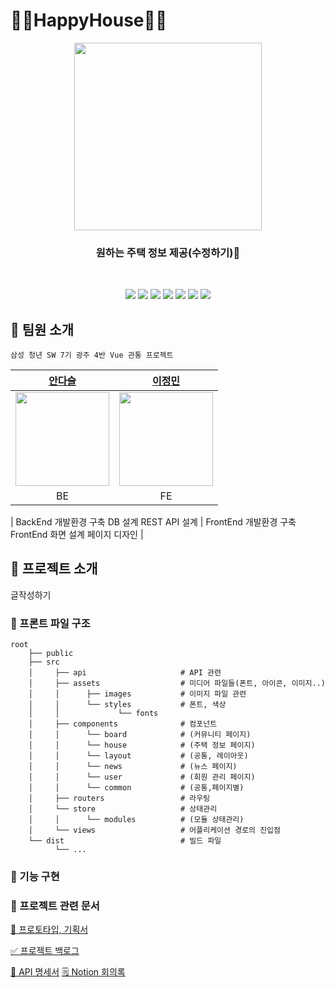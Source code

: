 # 💛🏡HappyHouse🏡💛

<div align="center">   
    <img src ="https://user-images.githubusercontent.com/72871348/169956481-566cb41f-e034-4348-b8c5-6b361f021c67.svg" width=300px>
    <h3> 원하는 주택 정보 제공(수정하기)🏡</h3>
    <br>
    <p align="center">
  <img src="https://img.shields.io/badge/API-Kakao_Map-red?style=flat"
  <img src="https://img.shields.io/badge/API-Naver_News-skyblue?style=flat"> 
  <img src="https://img.shields.io/badge/Library-vue_Bootstrap-563D7C?style=flat&logo=bootstrap">
  <img src="https://img.shields.io/badge/Language-Java_11-007396?style=flat&logo=java&logoColor=white"> 
  <img src="https://img.shields.io/badge/Language-JavaScript-F7DF1E?style=flat&logo=javascript&logoColor=white"> 
  <img src="https://img.shields.io/badge/Database-MySql-F80000?style=flat&logo=oracle&logoColor=white">
  <img src="https://img.shields.io/badge/Framework-Vue-D22128?style=flat&logo=apahce&logoColor=white">
  <img src="https://img.shields.io/badge/Framework-SpringFramework-6DB33F?style=flat&logo=spring&logoColor=white">

</p>
</div>

<!-- ## 💛 배포 주소

> Click :
 -->

<!-- ## 💛 데모 영상

>  -->

## 💛 팀원 소개

```
삼성 청년 SW 7기 광주 4반 Vue 관통 프로젝트
```

|                                             [안다슬](https://github.com/daseullll)                                              |                                             [이정민](https://github.com/jmlee9707)                                             |
| :-----------------------------------------------------------------------------------------------------------------------------: | :----------------------------------------------------------------------------------------------------------------------------: |
| <img src="https://user-images.githubusercontent.com/72871348/169957063-f14b8d83-6a83-4950-88be-ddf362a29665.jpeg" width="150"/> | <img src="https://user-images.githubusercontent.com/72871348/169957444-3e3a7ad7-d0fe-4a0a-9061-d7546aaae495.jpg" width="150"/> |
|                                                               BE                                                                |                                                               FE                                                               |

| BackEnd 개발환경 구축
DB 설계
REST API 설계 | FrontEnd 개발환경 구축
FrontEnd 화면 설계
페이지 디자인 |

## 💛 프로젝트 소개

글작성하기

<!-- ## 💛 기능소개

### 기능 1 -->

### 📂 프론트 파일 구조

```text
root
    ├── public
    ├── src
    │     ├── api                     # API 관련
    │     ├── assets                  # 미디어 파일들(폰트, 아이콘, 이미지..)
    │     │      ├── images           # 이미지 파일 관련
    │     │      └── styles           # 폰트, 색상
    │     │             └── fonts
    │     ├── components              # 컴포넌트
    │     │      └── board            # (커뮤니티 페이지)
    │     │      └── house            # (주택 정보 페이지)
    │     │      └── layout           # (공통, 레이아웃)
    │     │      └── news             # (뉴스 페이지)
    │     │      └── user             # (회원 관리 페이지)
    │     │      └── common           # (공통,페이지별)
    │     ├── routers                 # 라우팅
    │     └── store                   # 상태관리
    │     │      └── modules          # (모듈 상태관리)
    │     └── views                   # 어플리케이션 경로의 진입점
    └── dist                          # 빌드 파일
          └── ...
```

### 📂 기능 구현

### 📂 프로젝트 관련 문서

[🎨 프로토타입, 기획서]()

[✅ 프로젝트 백로그]()

[📡 API 명세서]()
[🗒 Notion 회의록]()
